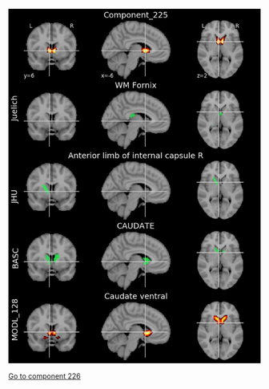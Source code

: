 


![225](preliminary/225.jpg "Component 225")

[Go to component 226](https://parietal-inria.github.io/MODL_atlas/512/226 "Component 226")